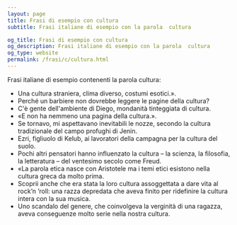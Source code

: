 ```yaml
---
layout: page
title: Frasi di esempio con cultura 
subtitle: Frasi italiane di esempio con la parola  cultura

og_title: Frasi di esempio con cultura 
og_description: Frasi italiane di esempio con la parola  cultura
og_type: website
permalink: /frasi/c/cultura.html
---
```


Frasi italiane di esempio contenenti la parola cultura:


- Una cultura straniera, clima diverso, costumi esotici.».
- Perché un barbiere non dovrebbe leggere le pagine della cultura?
- C'è gente dell'ambiente di Diego, mondanità tinteggiata di cultura.
- «E non ha nemmeno una pagina della cultura.».
- Se tornavo, mi aspettavano inevitabili le nozze, secondo la cultura tradizionale del campo profughi di Jenin.
- Ezri, figliuolo di Kelub, ai lavoratori della campagna per la cultura del suolo.
- Pochi altri pensatori hanno influenzato la cultura – la scienza, la filosofia, la letteratura – del ventesimo secolo come Freud.
- «La parola etica nasce con Aristotele ma i temi etici esistono nella cultura greca da molto prima.
- Scoprii anche che era stata la loro cultura assoggettata a dare vita al rock’n ’roll: una razza depredata che aveva finito per ridefinire la cultura intera con la sua musica.
- Uno scandalo del genere, che coinvolgeva la verginità di una ragazza, aveva conseguenze molto serie nella nostra cultura.
